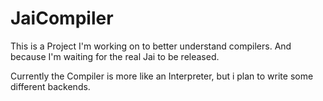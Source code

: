 # JaiCompiler

This is a Project I'm working on to better understand compilers.
And because I'm waiting for the real Jai to be released.

Currently the Compiler is more like an Interpreter, but i plan to write some different backends.
